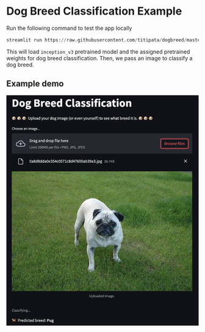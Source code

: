 # Dog Breed Classification Example

Run the following command to test the app locally

```py
streamlit run https://raw.githubusercontent.com/titipata/dogbreed/master/st_dogbreed.py
```

This will load `inception_v3` pretrained model and the assigned
pretrained weights for dog breed classification. Then, we pass an
image to classify a dog breed.

## Example demo

<img src="./example.png" width="600" />
